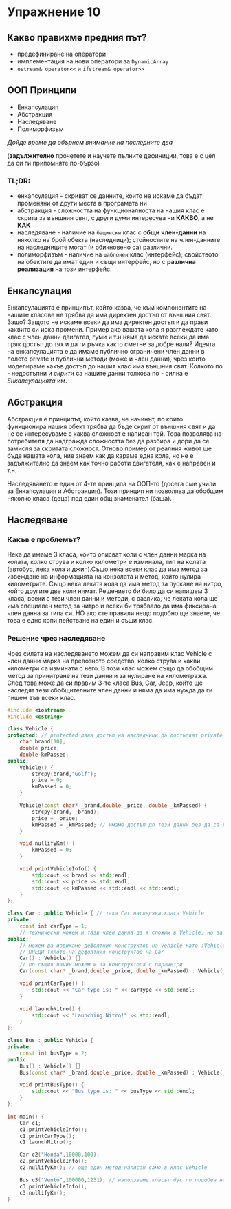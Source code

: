 # Упражнение 10

## Какво правихме предния път?
- предефиниране на оператори
- имплементация на нови оператори за `DynamicArray`
- `ostream& operator<<` и `ifstream& operator>>`

## ООП Принципи

* Енкапсулация
* Абстракция
* Наследяване 
* Полиморфизъм 


*Дойде време да обърнем внимание на последните два*

(**задължително** прочетете и научете пълните дефиниции, това е с цел да си ги припомняте по-бързо)

### TL;DR:
* енкапсулация - скриват се данните, които не искаме да бъдат променяни от други места в програмата ни
* абстракция - сложността на функционалноста на нашия клас е скрита за външния свят, с други думи интересува ни **КАКВО**, а не **КАК**
* наследяване - наличие на `бащински` клас с **общи член-данни** на няколко на брой обекта (наследници); стойностите на член-данните на наследниците могат (и обикновено са) различни.
* полиморфизъм - наличие на `шаблонен` клас (интерфейс); свойството на обектите да имат един и същи интерфейс, но с **различна реализация** на този интерфейс.

## Енкапсулация
Енкапсулацията е принципът, който казва, че към компонентите на нашите класове не трябва да има директен достъп от външния свят. Защо? Защото не искаме всеки да има директен достъп и да прави каквито си иска промени. Пример ако вашата кола я разглеждате като клас с член данни двигател, гуми и т.н няма да искате всеки да има пряк достъп до тях и да ги ръчка както сметне за добре нали? Идеята на енкапсулацията е да имаме публично ограничени член данни в полето private и публични методи (може и член данни), чрез които моделираме какъв достъп до нашия клас има външния свят. Колкото по - недостъпни и *скрити* са нашите данни толкова по - силна е *Енкапсулацията* им.

## Абстракция
Абстракция е принципът, който казва, че начинът, по който функционира нашия обект трябва да бъде скрит от външния свят и да не се интересуваме с каква сложност е написан той. Това позволява на потребителя да надгражда сложността без да разбира и дори да се замисля за скритата сложност. Отново пример от реалния живот ще бъде нашата кола, ние знаем как да караме една кола, но не е задължително да знаем как точно работи двигателя, как е направен и т.н. 


Наследяването е един от 4-те принципа на ООП-то (досега сме учили за Енкапсулация и Абстракция). Този принцип ни позволява да обобщим няколко класа (деца) под един общ знаменател (баща).

## Наследяване

### Какъв е проблемът?
Нека да имаме 3 класа, които описват коли с член данни марка на колата, колко струва и колко километри е изминала, тип на колата (автобус, лека кола и джип).Също нека всеки клас да има метод за извеждане на информацията на конзолата и метод, който нулира километрите. Също нека леката кола да има метод за пускане на нитро, който другите две коли нямат. Решението би било да си напишем 3 класа, всеки с тези член данни и методи, с разлика, че леката кола ще има специален метод за нитро и всеки би трябвало да има фиксирана член данна за типа си. НО ако сте правили нещо подобно ще знаете, че това е едно копи пействане на един и същи клас. 

### Решение чрез наследяване
Чрез силата на наследяването можем да си направим клас Vehicle с член данни марка на превозното средство, колко струва и какви километри са изминати с него. В този клас можем също да обобщим метод за принитране на тези данни и за нулиране на километража. След това може да си правим 3-те класа Bus, Car, Jeep, който ще наследят тези обобщителните член данни и няма да има нужда да ги пишем във всеки клас.

``` c++
#include <iostream>
#include <cstring>

class Vehicle {
protected: // protected дава достъп на наследници да достъпват private член данните
    char brand[10];
    double price;
    double kmPassed;
public:
    Vehicle() {
        strcpy(brand,"Golf");
        price = 0;
        kmPassed = 0;
    }

    Vehicle(const char* _brand,double _price, double _kmPassed) {
        strcpy(brand, _brand);
        price = _price;
        kmPassed = _kmPassed; // имаме достъп до тези данни без да са в клас Car
    } 

    void nullifyKm() {
        kmPassed = 0;
    }

    void printVehicleInfo() {
        std::cout << brand << std::endl;
        std::cout << price << std::endl;
        std::cout << kmPassed << std::endl << std::endl;
    }
};

class Car : public Vehicle { // така Car наследява класa Vehicle
private:
    const int carType = 1; 
    // технически можем и тази член данна да я сложим в Vehicle, но за примера показваме, че не всички член може да се наследяват, зависи от нивото на обобщението.  
public:
    // можем да извикаме дефолтния конструктор на Vehicle като :Vehicle ще се изпълни 
    // ПРЕДИ тялото на дефолтния конструктор на Car
    Car() : Vehicle() {} 
    // по същия начин можем и за конструктора с параметри.
    Car(const char* _brand,double _price, double _kmPassed) : Vehicle(_brand,_price,_kmPassed) {}

    void printCarType() {
        std::cout << "Car type is: " << carType << std::endl;
    }

    void launchNitro() {
        std::cout << "Launching Nitro!" << std::endl;
    }
};

class Bus : public Vehicle {
private:
    const int busType = 2;
public:
    Bus() : Vehicle() {}
    Bus(const char* _brand,double _price, double _kmPassed) : Vehicle(_brand,_price,_kmPassed) {}

    void printBusType() {
        std::cout << "Bus type is: " << busType << std::endl;
    }
};

int main() {
    Car c1;
    c1.printVehicleInfo();
    c1.printCarType();
    c1.launchNitro();

    Car c2("Honda",10000,100);
    c2.printVehicleInfo();
    c2.nullifyKm(); // още един метод написан само в клас Vehicle

    Bus c3("Vento",100000,1231); // използваме класът бус по подобен начин на Car тъй като наследяват един и същи клас
    c3.printVehicleInfo(); 
    c3.nullifyKm();
}
```
